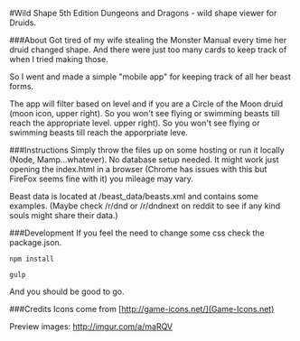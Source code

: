 #Wild Shape
5th Edition Dungeons and Dragons - wild shape viewer for Druids.

###About
Got tired of my wife stealing the Monster Manual every time her druid changed shape. And there were just too many cards to keep track of when I tried making those.

So I went and made a simple "mobile app" for keeping track of all her beast forms.

The app will filter based on level and if you are a Circle of the Moon druid (moon icon, upper right). So you won't see flying or swimming beasts till reach the appropriate level. upper right). So you won't see flying or swimming beasts till reach the apporpriate leve.

###Instructions
Simply throw the files up on some hosting or run it locally (Node, Mamp...whatever). No database setup needed. It might work just opening the index.html in a browser (Chrome has issues with this but FireFox seems fine with it) you mileage may vary.

Beast data is located at /beast_data/beasts.xml and contains some examples. (Maybe check /r/dnd or /r/dndnext on reddit to see if any kind souls might share their data.)

###Development
If you feel the need to change some css check the package.json.

```
npm install
```

```
gulp
```

And you should be good to go.

###Credits
Icons come from [http://game-icons.net/](Game-Icons.net)

Preview images: http://imgur.com/a/maRQV
